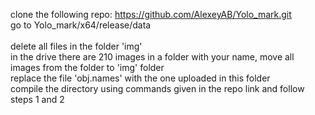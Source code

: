 clone the following repo:
https://github.com/AlexeyAB/Yolo_mark.git
\
go to Yolo_mark/x64/release/data  
\
delete all files in the folder 'img'
\
in the drive there are 210 images in a folder with your name, move all images from the folder to 'img' folder
\
replace the file 'obj.names' with the one uploaded in this folder
\
compile the directory using commands given in the repo link and follow steps 1 and 2
